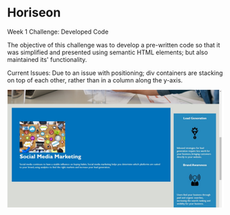 # Horiseon
Week 1 Challenge: Developed Code

The objective of this challenge was to develop a pre-written code so that it was simplified and presented using semantic HTML elements; but also maintained its' functionality.


Current Issues:
Due to an issue with positioning; div containers are stacking on top of each other, rather than in a column along the y-axis.

![](assets/images/StackTroubles.jpg)